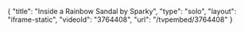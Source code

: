 {
    "title": "Inside a Rainbow Sandal by Sparky",
    "type": "solo",
    "layout": "iframe-static",
    "videoId": "3764408",
    "url": "\/tvpembed\/3764408"
}